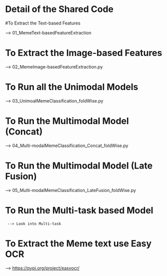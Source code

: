 # Detail of the Shared Code

#To Extract the Text-based Features

 --> 01_MemeText-basedFeatureExtraction

# To Extract the Image-based Features

 --> 02_MemeImage-basedFeatureExtraction.py

# To Run all the Unimodal Models

 --> 03_UnimoalMemeClassification_foldWise.py

# To Run the Multimodal Model (Concat)

 --> 04_Multi-modalMemeClassification_Concat_foldWise.py

# To Run the Multimodal Model (Late Fusion)
       
 --> 05_Multi-modalMemeClassification_LateFusion_foldWise.py

# To  Run the Multi-task based Model
~~~
 --> Look into Multi-task
~~~


# To Extract the Meme text use Easy OCR
 --> https://pypi.org/project/easyocr/